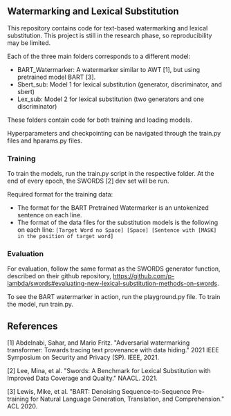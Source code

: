 ## Watermarking and Lexical Substitution

This repository contains code for text-based watermarking and lexical substitution.
This project is still in the research phase, so reproducibility may be limited.

Each of the three main folders corresponds to a different model:

- BART_Watermarker: A watermarker similar to AWT [1], but using pretrained model BART [3].
- Sbert_sub: Model 1 for lexical substitution (generator, discriminator, and sbert)
- Lex_sub: Model 2 for lexical substitution (two generators and one discriminator)

These folders contain code for both training and loading models.

Hyperparameters and checkpointing can be navigated through the train.py files and hparams.py files.

### Training

To train the models, run the train.py script in the respective folder.
At the end of every epoch, the SWORDS [2] dev set will be run.

Required format for the training data:

- The format for the BART Pretrained Watermarker is an untokenized sentence on each line.
- The format of the data files for the substitution models is the following on each line:
``[Target Word no Space] [Space] [Sentence with [MASK] in the position of target word]``

### Evaluation

For evaluation, follow the same format as the SWORDS generator function,
described on their github repository,
https://github.com/p-lambda/swords#evaluating-new-lexical-substitution-methods-on-swords.

To see the BART watermarker in action, run the playground.py file. To train the model, run train.py.

References
----------

[1] Abdelnabi, Sahar, and Mario Fritz. "Adversarial watermarking transformer: Towards tracing text provenance with data hiding." 2021 IEEE Symposium on Security and Privacy (SP). IEEE, 2021.

[2] Lee, Mina, et al. "Swords: A Benchmark for Lexical Substitution with Improved Data Coverage and Quality." NAACL. 2021.

[3] Lewis, Mike, et al. "BART: Denoising Sequence-to-Sequence Pre-training for Natural Language Generation, Translation, and Comprehension." ACL 2020.
